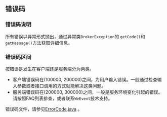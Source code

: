 ## 错误码
### 错误码说明

所有错误以异常形式抛出，通过异常类`BrokerException`的 `getCode()`和`getMessage()`方法获取详细信息。  

### 错误码区间

按错误是发生在客户端还是服务端分为两类。

- 客户端错误码在(100000, 200000)之间，为用户输入错误。一般通过检查输入参数或者接口调用的方式就能解决这类问题。
- 服务端错误码在(200000, 300000)之间，一般是服务环境变化引起的错误。请按照FAQ列表排查，或者联系`WeEvent`技术支持。  

错误码文件，请参见[ErrorCode.java](https://github.com/WeBankFinTech/WeEvent/blob/master/weevent-client/src/main/java/com/webank/weevent/sdk/ErrorCode.java) 。

